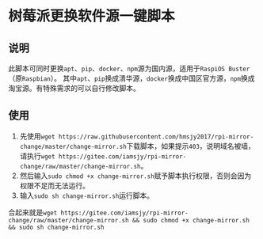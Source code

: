 # 树莓派更换软件源一键脚本
## 说明
此脚本可同时更换`apt`、`pip`、`docker`、`npm`源为国内源，适用于`RaspiOS Buster`（原`Raspbian`）。
其中`apt`、`pip`换成清华源，`docker`换成中国区官方源，`npm`换成淘宝源。有特殊需求的可以自行修改脚本。
## 使用
1. 先使用`wget https://raw.githubusercontent.com/hmsjy2017/rpi-mirror-change/master/change-mirror.sh`下载脚本，如果提示`403`，说明域名被墙，请执行`wget https://gitee.com/iamsjy/rpi-mirror-change/raw/master/change-mirror.sh`。
2. 然后输入`sudo chmod +x change-mirror.sh`赋予脚本执行权限，否则会因为权限不足而无法运行。
3. 输入`sudo sh change-mirror.sh`运行脚本。

合起来就是`wget https://gitee.com/iamsjy/rpi-mirror-change/raw/master/change-mirror.sh && sudo chmod +x change-mirror.sh && sudo sh change-mirror.sh`

